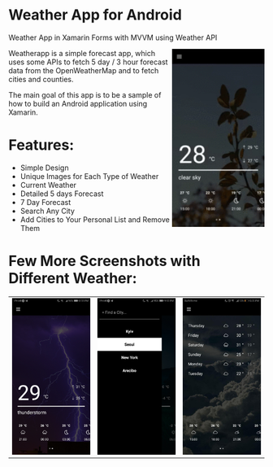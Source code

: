 # Weather App for Android
Weather App in Xamarin Forms with MVVM using Weather API

<img src="WeatherApp/screenshots/animation.gif" align="right" height="350px"/>

Weatherapp is a simple forecast app, which uses some APIs to fetch 5 day / 3 hour forecast data
from the OpenWeatherMap and to fetch cities and counties.

The main goal of this app is to be a sample of how to build 
an Android application using Xamarin.

# Features:

- Simple Design
- Unique Images for Each Type of Weather
- Current Weather
- Detailed 5 days Forecast
- 7 Day Forecast
- Search Any City
- Add Cities to Your Personal List and Remove Them

# Few More Screenshots with Different Weather:

<div align="center">
   <table align="center" border="0">
  <tr>
    <td>
<img width="350"
src="WeatherApp/screenshots/1.jpg"/>
       <td><img width="350"
src="WeatherApp/screenshots/2.jpg"/>
    </td>
     <td> <img width="350"
src="WeatherApp/screenshots/3.jpg"/></td>
  </table>
</div>
